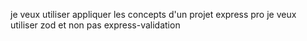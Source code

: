

je veux utiliser appliquer les concepts d'un projet express pro
je veux utiliser zod et non pas express-validation